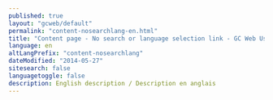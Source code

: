 ```yaml
---
published: true
layout: "gcweb/default"
permalink: "content-nosearchlang-en.html"
title: "Content page - No search or language selection link - GC Web Usability theme"
language: en
altLangPrefix: "content-nosearchlang"
dateModified: "2014-05-27"
sitesearch: false
languagetoggle: false
description: English description / Description en anglais
---
```


